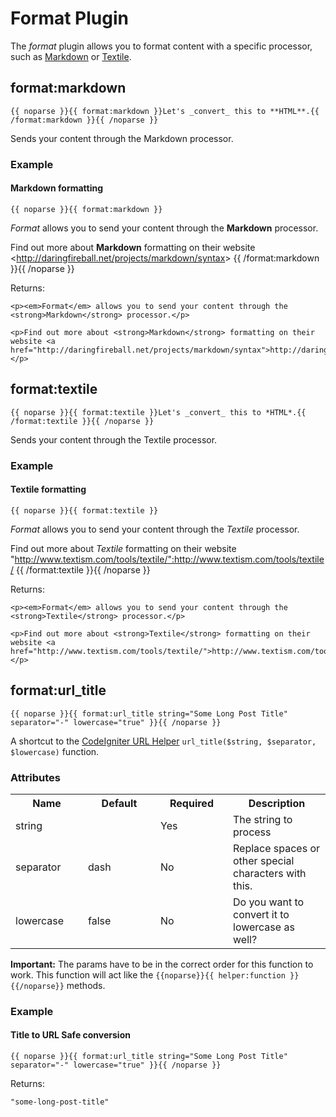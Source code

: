 # Format Plugin

The _format_ plugin allows you to format content with a specific processor, such as [Markdown](http://daringfireball.net/projects/markdown/syntax) or [Textile](http://www.textism.com/tools/textile/).


## format:markdown

	{{ noparse }}{{ format:markdown }}Let's _convert_ this to **HTML**.{{ /format:markdown }}{{ /noparse }}
	
Sends your content through the Markdown processor. 


### Example

#### Markdown formatting

	{{ noparse }}{{ format:markdown }}
_Format_ allows you to send your content through the **Markdown** processor.

Find out more about **Markdown** formatting on their website &lt;http://daringfireball.net/projects/markdown/syntax&gt;
{{ /format:markdown }}{{ /noparse }}

Returns:

	<p><em>Format</em> allows you to send your content through the <strong>Markdown</strong> processor.</p>

	<p>Find out more about <strong>Markdown</strong> formatting on their website <a href="http://daringfireball.net/projects/markdown/syntax">http://daringfireball.net/projects/markdown/syntax</a></p>




## format:textile

	{{ noparse }}{{ format:textile }}Let's _convert_ this to *HTML*.{{ /format:textile }}{{ /noparse }}
	
Sends your content through the Textile processor. 

### Example

#### Textile formatting

	{{ noparse }}{{ format:textile }}
_Format_ allows you to send your content through the *Textile* processor.

Find out more about *Textile* formatting on their website "http://www.textism.com/tools/textile/":http://www.textism.com/tools/textile/
{{ /format:textile }}{{ /noparse }}

Returns:

	<p><em>Format</em> allows you to send your content through the <strong>Textile</strong> processor.</p>
	
	<p>Find out more about <strong>Textile</strong> formatting on their website <a href="http://www.textism.com/tools/textile/">http://www.textism.com/tools/textile/</a></p>
	
	
## format:url_title

	{{ noparse }}{{ format:url_title string="Some Long Post Title" separator="-" lowercase="true" }}{{ /noparse }}
	
A shortcut to the [CodeIgniter URL Helper](http://ellislab.com/codeigniter/user-guide/general/helpers.html) `url_title($string, $separator, $lowercase)` function.

### Attributes

<table cellpadding="0" cellspacing="0">
	<tbody>
		<tr>
			<th width="100">Name</th>
			<th width="100">Default</th>
			<th width="100">Required</th>
			<th>Description</th>
		</tr>
		<tr>
			<td>string</td>
			<td></td>
			<td>Yes</td>
			<td>The string to process</td>
		</tr>
		<tr>
			<td>separator</td>
			<td>dash</td>
			<td>No</td>
			<td>Replace spaces or other special characters with this.</td>
		</tr>
    <tr>
			<td>lowercase</td>
			<td>false</td>
			<td>No</td>
			<td>Do you want to convert it to lowercase as well?</td>
		</tr>
	</tbody>
</table>

<p class="tip"><strong>Important:</strong> The params have to be in the correct order for this function to work. This function will act like the <code>{{noparse}}{{ helper:function }}{{/noparse}}</code> methods.</p>

### Example

#### Title to URL Safe conversion

	{{ noparse }}{{ format:url_title string="Some Long Post Title" separator="-" lowercase="true" }}{{ /noparse }}

Returns:

	"some-long-post-title"
